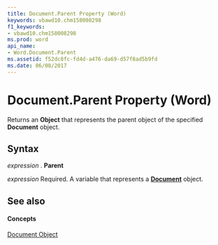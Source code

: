 ```yaml
---
title: Document.Parent Property (Word)
keywords: vbawd10.chm158008298
f1_keywords:
- vbawd10.chm158008298
ms.prod: word
api_name:
- Word.Document.Parent
ms.assetid: f52dc8fc-fd4d-a476-da69-d57f8ad5b9fd
ms.date: 06/08/2017
---
```



# Document.Parent Property (Word)

Returns an  **Object** that represents the parent object of the specified **Document** object.


## Syntax

 _expression_ . **Parent**

 _expression_ Required. A variable that represents a **[Document](Word.Document.md)** object.


## See also


#### Concepts


[Document Object](Word.Document.md)

